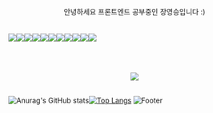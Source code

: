 <br/><br/>
<div align=center>안녕하세요 프론트엔드 공부중인 장영승입니다 :)</div>
<br/><br/>


  <div><img src="https://img.shields.io/badge/TypeScript-007ACC?style=for-the-badge&logo=typescript&logoColor=white"/><img src="https://img.shields.io/badge/React_Query-FF4154?style=for-the-badge&logo=react-query&logoColor=white" /><img src="https://img.shields.io/badge/Tailwind_CSS-38B2AC?style=for-the-badge&logo=tailwind-css&logoColor=white" /><img src="https://img.shields.io/badge/React_Hook_Form-EC5990?style=for-the-badge&logo=reacthookform&logoColor=white" /><img src="https://img.shields.io/badge/Axios-5A29E4?style=for-the-badge&logo=axios&logoColor=white" /><img src="https://img.shields.io/badge/Recoil-3578E5?style=for-the-badge&logo=recoil&logoColor=white" /><img src="https://img.shields.io/badge/Redux_Toolkit-764ABC?style=for-the-badge&logo=redux&logoColor=white" /><img src="https://img.shields.io/badge/React-61DAFB?style=for-the-badge&logo=react&logoColor=black" /><img src="https://img.shields.io/badge/JavaScript-F7DF1E?style=for-the-badge&logo=javascript&logoColor=black" /><img src="https://img.shields.io/badge/CSS-1572B6?style=for-the-badge&logo=css3&logoColor=white" /><img src="https://img.shields.io/badge/Styled--Components-DB7093?style=for-the-badge&logo=styled-components&logoColor=white" /></div>

<br/><br/>
<div align=center><a href="https://hits.seeyoufarm.com"><img src="https://hits.seeyoufarm.com/api/count/incr/badge.svg?url=https%3A%2F%2Fgithub.com%2FYoungSeungJang&count_bg=%2379C83D&title_bg=%23555555&icon=&icon_color=%23E7E7E7&title=hits&edge_flat=false"/></a></div>

<br/>

  ![Anurag's GitHub stats](https://github-readme-stats.vercel.app/api?username=YoungSeungJang&show_icons=true&theme=dark)[![Top Langs](https://github-readme-stats.vercel.app/api/top-langs/?username=YoungSeungJang&langs_count=8)](https://github.com/깃허브아이디/github-readme-stats)
  ![Footer](https://capsule-render.vercel.app/api?type=waving&color=auto&height=200&section=footer)
  
<!--
**YoungSeungJang/YoungSeungJang** is a ✨ _special_ ✨ repository because its `README.md` (this file) appears on your GitHub profile.

Here are some ideas to get you started:

- 🔭 I’m currently working on ...
- 🌱 I’m currently learning ...
- 👯 I’m looking to collaborate on ...
- 🤔 I’m looking for help with ...
- 💬 Ask me about ...
- 📫 How to reach me: ...
- 😄 Pronouns: ...
- ⚡ Fun fact: ...
-->
